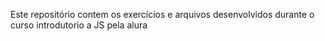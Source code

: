 Este repositório contem os exercícios e arquivos desenvolvidos durante o curso introdutorio a JS pela alura
